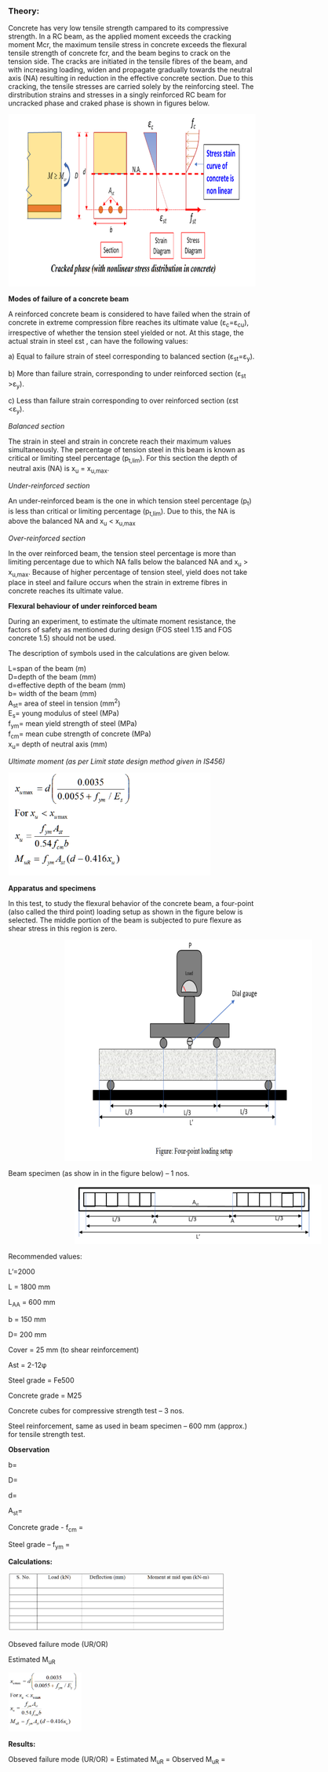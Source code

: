 ### Theory:

Concrete has very low tensile strength campared to its compressive strength. In a RC beam, as the applied moment exceeds the cracking moment Mcr, the maximum tensile stress in concrete exceeds the flexural tensile strength of concrete fcr, and the beam begins to crack on the tension side. The cracks are initiated in the tensile fibres of the beam, and with increasing loading, widen and propagate gradually towards the neutral axis (NA) resulting in reduction in the effective concrete section. Due to this cracking, the tensile stresses are carried  solely by the reinforcing steel. The dirstribution strains and stresses in a singly reinforced RC beam for uncracked phase and craked phase is shown in figures below.


<img src="images/t1.png" style="height: 350px;">

<strong>Modes of failure of a concrete beam</strong>

A reinforced concrete beam is considered to have failed when the strain of concrete in extreme compression fibre reaches its ultimate value (ε<sub>c</sub>=ε<sub>cu</sub>), irrespective of whether the tension steel yielded or not. At this stage, the actual strain in steel εst , can have the following values:

a) Equal to failure strain of steel corresponding to balanced section (ε<sub>st</sub>=ε<sub>y</sub>).

b) More than failure strain, corresponding to under reinforced section (ε<sub>st</sub> >ε<sub>y</sub>).

c) Less than failure strain corresponding to over reinforced section (ε</sub>st <ε<sub>y</sub>).

<i>Balanced section</i>

The strain in steel and strain in concrete reach their maximum values simultaneously. The percentage of tension steel in this beam is known as critical or limiting steel percentage (p<sub>t,lim</sub>). For this section the depth of neutral axis (NA) is x<sub>u</sub> = x<sub>u,max</sub>.

<i>Under-reinforced section</i>

An under-reinforced beam is the one in which tension steel percentage (p<sub>t</sub>) is less than critical or limiting percentage (p<sub>t,lim</sub>). Due to this, the NA is above the balanced NA and x<sub>u</sub> < x<sub>u,max</sub>

<i>Over-reinforced section</i>

In the over reinforced beam, the tension steel percentage is more than limiting percentage due to which NA falls below the balanced NA and x<sub>u</sub> > x<sub>u,max</sub>. Because of higher percentage of tension steel, yield does not take place in steel and failure occurs when the strain in extreme fibres in concrete reaches its ultimate value.

<strong>Flexural behaviour of under reinforced beam</strong>

During an experiment, to estimate the ultimate moment resistance, the factors of safety as mentioned during design (FOS steel 1.15 and FOS concrete 1.5) should not be used.

The description of symbols used in the calculations are given below.

L=span of the beam (m)<br>
D=depth of the beam (mm)<br>
d=effective depth of the beam (mm)<br>
b= width of the beam (mm)<br>
A<sub>st</sub>= area of steel in tension (mm<sup>2</sup>)<br>
E<sub>s</sub>= young modulus of steel (MPa)<br>
f<sub>ym</sub>= mean yield strength of steel (MPa)<br>
f<sub>cm</sub>= mean cube strength of concrete (MPa)<br>
x<sub>u</sub>= depth of neutral axis (mm)

<i>Ultimate moment (as per Limit state design method given in IS456)</i>

<img src="images/t2.png" style="height: 210px;">

<strong>Apparatus and specimens</strong>

In this test, to study the flexural behavior of the concrete beam, a four-point (also called the third point) loading setup as shown in the figure below is selected. The middle portion of the beam is subjected to pure flexure as shear stress in this region is zero.

<img src="images/t3.png" style=" height: 450px; padding-left: 115px;">

Beam specimen (as show in in the figure below) – 1 nos.

<img src="images/t4.png" style="height: height: 170px; padding-left: 135px;">


Recommended values:

L’=2000

L = 1800 mm

L<sub>AA</sub> = 600 mm

b = 150 mm

D= 200 mm

Cover = 25 mm (to shear reinforcement)

Ast = 2-12φ

Steel grade = Fe500

Concrete grade = M25

Concrete cubes for compressive strength test – 3 nos.

Steel reinforcement, same as used in beam specimen – 600 mm (approx.) for tensile strength test.

<strong>Observation</strong>

b= 

D=	

d=

A<sub>st</sub>=

Concrete grade -            f<sub>cm</sub> =

Steel grade –				f<sub>ym</sub> =

<strong>Calculations:</strong>

<img src="images/t5.png" style="height: 120px;">

Obseved failure mode (UR/OR)

Estimated M<sub>uR</sub> 

<img src="images/t6.png" style="height: 120px;">

<strong>Results:</strong>

Obseved failure mode (UR/OR) = 
Estimated M<sub>uR</sub>  =
Observed M<sub>uR</sub>  =
